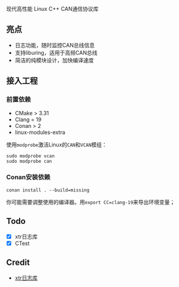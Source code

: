 现代高性能 Linux C++ CAN通信协议库

## 亮点

- 日志功能，随时监控CAN总线信息
- 支持liburing，适用于高频CAN总线
- 简洁的纯模块设计，加快编译速度

## 接入工程

### 前置依赖

- CMake > 3.31
- Clang = 19
- Conan > 2
- linux-modules-extra

使用`modprobe`激活Linux的`CAN`和`VCAN`模组：

```shell
sudo modprobe vcan
sudo modprobe can
```

### Conan安装依赖

```shell
conan install . --build=missing
```
你可能需要调整使用的编译器。用`export CC=clang-19`来导出环境变量；

## Todo

- [x] xtr日志库
- [x] CTest

## Credit

- [xtr日志库](https://github.com/choll/xtr)